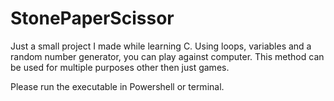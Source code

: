 # StonePaperScissor
Just a small project I made while learning C.
Using loops, variables and a random number generator, you can play against computer.
This method can be used for multiple purposes other then just games.

Please run the executable in Powershell or terminal.
